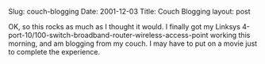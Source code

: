 Slug: couch-blogging
Date: 2001-12-03
Title: Couch Blogging
layout: post

OK, so this rocks as much as I thought it would. I finally got my Linksys 4-port-10/100-switch-broadband-router-wireless-access-point working this morning, and am blogging from my couch. I may have to put on a movie just to complete the experience.
